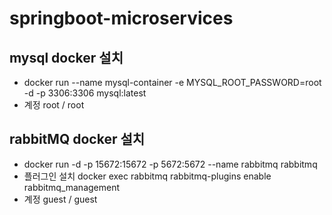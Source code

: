# springboot-microservices

## mysql docker 설치
- docker run --name mysql-container -e MYSQL_ROOT_PASSWORD=root -d -p 3306:3306 mysql:latest
- 계정 root / root
## rabbitMQ docker 설치
- docker run -d -p 15672:15672 -p 5672:5672 --name rabbitmq rabbitmq
- 플러그인 설치 docker exec rabbitmq rabbitmq-plugins enable rabbitmq_management
- 계정 guest / guest